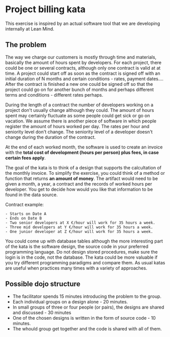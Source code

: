 # Project billing kata

This exercise is inspired by an actual software tool that we are developing internally at Lean Mind. 

## The problem

The way we charge our customers is mostly through time and materials, basically the amount of hours spent by developers. For each project, there could be one or several contracts, although only one contract is valid at at time. A project could start off as soon as the contract is signed off with an initial duration of N months and certain conditions - rates, payment dates.... After the contract is finished a new one could be signed off so that the project could go on for another bunch of months and perhaps different terms and conditions - different rates perhaps. 

During the length of a contract the number of developers working on a project don't usually change although they could. The amount of hours spent may certainly fluctuate as some people could get sick or go on vacation. We assume there is another piece of software in which people register the amount of hours worked per day. The rates per hour and seniority level don't change. The seniority level of a developer doesn't change during the duration of the contract. 

At the end of each worked month, the software is used to create an invoice with the **total cost of development (hours per person) plus fees, in case certain fees apply**. 

The goal of the kata is to think of a design that supports the calcultation of the monthly invoice. To simplify the exercise, you could think of a method or function that returns **an amount of money**. The artifact would need to be given a month, a year, a contract and the records of worked hours per developer. You get to decide how would you like that information to be found in the data source. 

Contract example:

    - Starts on Date A
    - Ends on Date B
    - Two senior developers at X €/hour will work for 35 hours a week.
    - Three mid developers at Y €/hour will work for 35 hours a week.
    - One junior developer at Z €/hour will work for 35 hours a week.

You could come up with database tables although the more interesting part of the kata is the software design, the source code in your preferred programming language. Do not design stored procedures, make sure the login is in the code, not the database. The kata could be more valuable if you try different programming paradigms and compare them. As usual katas are useful when practices many times with a variety of approaches.  

## Possible dojo structure

 * The facilitator spends 15 minutes introducing the problem to the group. 
 * Each individual groups on a design alone - 20 minutes.
 * In small groups of three or four people (or pairs), the designs are shared and discussed - 30 minutes
 * One of the chosen designs is written in the form of source code - 10 minutes. 
 * The whould group get together and the code is shared with all of them.


